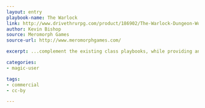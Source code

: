 ```yaml
---
layout: entry
playbook-name: The Warlock
link: http://www.drivethrurpg.com/product/186902/The-Warlock-Dungeon-World-Playbook
author: Kevin Bishop
source: Meromorph Games
source-url: http://www.meromorphgames.com/

excerpt: ...complement the existing class playbooks, while providing an alternative for players who want to try an arcane class that relies on otherworldly patrons for power.

categories:
- magic-user

tags:
- commercial
- cc-by

---
```

